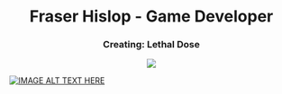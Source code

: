 <h1 align="center">Fraser Hislop - Game Developer</h1>

<h3 align="center">Creating: Lethal Dose</h3>
<p align="center">
  <img src="https://shared.fastly.steamstatic.com/store_item_assets/steam/apps/1683450/header.jpg">
</p>


[![IMAGE ALT TEXT HERE](https://img.youtube.com/vi/i9QQSLYArJs/0.jpg)](https://www.youtube.com/watch?v=i9QQSLYArJs)

